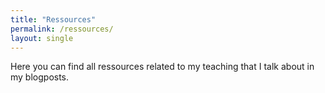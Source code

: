```yaml
---
title: "Ressources"
permalink: /ressources/
layout: single
---
```


Here you can find all ressources related to my teaching that I talk about in my blogposts.
